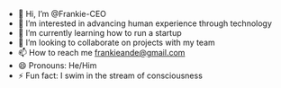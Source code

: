 - 👋 Hi, I’m @Frankie-CEO
- 👀 I’m interested in advancing human experience through technology
- 🌱 I’m currently learning how to run a startup 
- 💞️ I’m looking to collaborate on projects with my team 
- 📫 How to reach me frankieande@gmail.com
- 😄 Pronouns: He/Him
- ⚡ Fun fact: I swim in the stream of consciousness 

<!---
Frankie-CEO/Frankie-CEO is a ✨ special ✨ repository because its `README.md` (this file) appears on your GitHub profile.
You can click the Preview link to take a look at your changes.
--->
